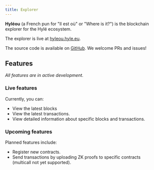 ```yaml
---
title: Explorer
---
```


**Hyléou** (a French pun for "Il est où" or "Where is it?") is the blockchain explorer for the Hylé ecosystem.

The explorer is live at [hyleou.hyle.eu](https://hyleou.hyle.eu/).  

The source code is available on [GitHub](https://github.com/hyle-org/hyleou). We welcome PRs and issues!

## Features

_All features are in active development._  

### Live features

Currently, you can:

- View the latest blocks
- View the latest transactions.
- View detailed information about specific blocks and transactions.

### Upcoming features

Planned features include:

- Register new contracts.
- Send transactions by uploading ZK proofs to specific contracts (multicall not yet supported).
